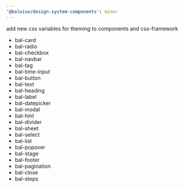 ```yaml
---
'@baloise/design-system-components': minor
---
```


add new css variables for theming to components and css-framework

- bal-card
- bal-radio
- bal-checkbox
- bal-navbar
- bal-tag
- bal-time-input
- bal-button
- bal-text
- bal-heading
- bal-label
- bal-datepicker
- bal-modal
- bal-hint
- bal-divider
- bal-sheet
- bal-select
- bal-list
- bal-popover
- bal-stage
- bal-footer
- bal-pagination
- bal-close
- bal-steps
